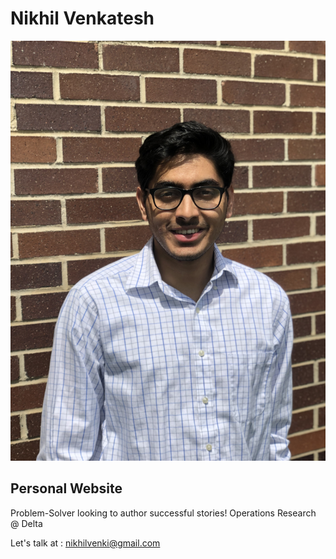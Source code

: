 # Nikhil Venkatesh

![My photo](photo.jpg)

## Personal Website

Problem-Solver looking to author successful stories!
Operations Research @ Delta

Let's talk at : nikhilvenki@gmail.com
